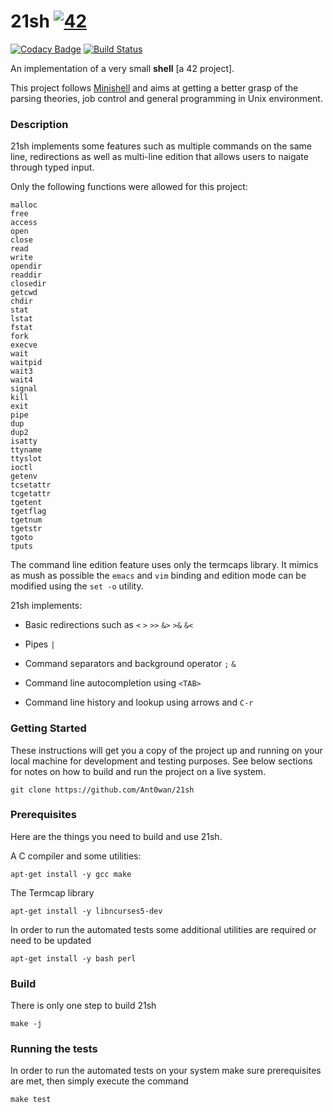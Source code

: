 # 21sh [![42](https://i.imgur.com/9NXfcit.jpg)](i.imgur.com/9NXfcit.jpg)
[![Codacy Badge](https://api.codacy.com/project/badge/Grade/d9485b7923204fa3b69323aee56e4506)](https://www.codacy.com/manual/antoinepaulbarthelemy/42sh?utm_source=github.com&amp;utm_medium=referral&amp;utm_content=Ant0wan/42sh&amp;utm_campaign=Badge_Grade) [![Build Status](https://travis-ci.org/Ant0wan/21sh.svg?branch=master)](https://travis-ci.org/Ant0wan/21sh)

An implementation of a very small **shell** [a 42 project].

This project follows [Minishell](https://github.com/Ant0wan/Minishell) and aims at getting a better grasp of the parsing theories, job control and general programming in Unix environment.


### Description

21sh implements some features such as multiple commands on the same line, redirections as well as multi-line edition that allows users to naigate through typed input.

Only the following functions were allowed for this project:
```
malloc
free
access
open
close
read
write
opendir
readdir
closedir
getcwd
chdir
stat
lstat
fstat
fork
execve
wait
waitpid
wait3
wait4
signal
kill
exit
pipe
dup
dup2
isatty
ttyname
ttyslot
ioctl
getenv
tcsetattr
tcgetattr
tgetent
tgetflag
tgetnum
tgetstr
tgoto
tputs
```

The command line edition feature uses only the termcaps library. It mimics as mush as possible the `emacs` and `vim` binding and edition mode can be modified using the `set -o` utility.

21sh implements:

- Basic redirections such as `<` `>` `>>` `&>` `>&` `&<`

- Pipes `|`

- Command separators and background operator `;` `&`

- Command line autocompletion using `<TAB>`

- Command line history and lookup using arrows and `C-r`

### Getting Started

These instructions will get you a copy of the project up and running on your local machine for development and testing purposes. See below sections for notes on how to build and run the project on a live system.

```shell=
git clone https://github.com/Ant0wan/21sh
```


### Prerequisites

Here are the things you need to build and use 21sh.

A C compiler and some utilities:
```shell=
apt-get install -y gcc make
```

The Termcap library
```shell=
apt-get install -y libncurses5-dev
```

In order to run the automated tests some additional utilities are required or need to be updated
```shell=
apt-get install -y bash perl
```


### Build

There is only one step to build 21sh

```shell=
make -j
```


### Running the tests

In order to run the automated tests on your system make sure prerequisites are met, then simply execute the command
```shell=
make test
```
